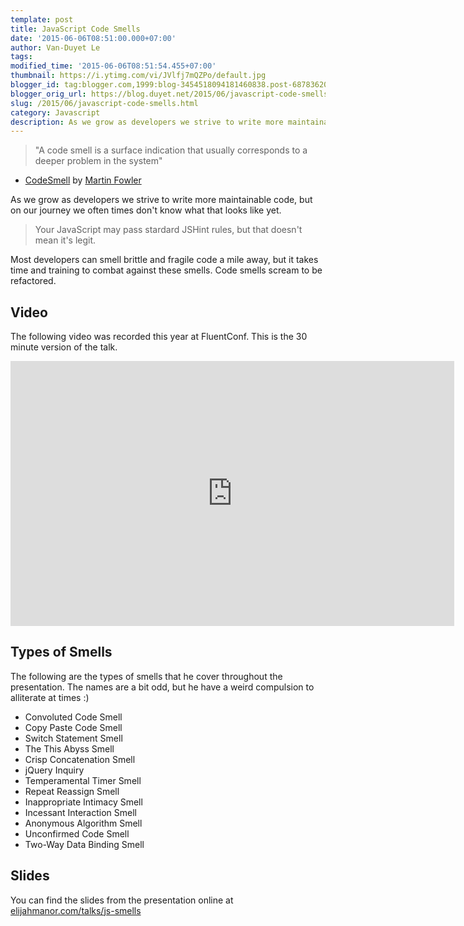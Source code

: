```yaml
---
template: post
title: JavaScript Code Smells
date: '2015-06-06T08:51:00.000+07:00'
author: Van-Duyet Le
tags: 
modified_time: '2015-06-06T08:51:54.455+07:00'
thumbnail: https://i.ytimg.com/vi/JVlfj7mQZPo/default.jpg
blogger_id: tag:blogger.com,1999:blog-3454518094181460838.post-6878362014247415604
blogger_orig_url: https://blog.duyet.net/2015/06/javascript-code-smells.html
slug: /2015/06/javascript-code-smells.html
category: Javascript
description: As we grow as developers we strive to write more maintainable code, but on our journey we often times don't know what that looks like yet.  
---
```


> "A code smell is a surface indication that usually corresponds to a deeper problem in the system"
- [CodeSmell](http://martinfowler.com/bliki/CodeSmell.html) by [Martin Fowler](http://twitter.com/martinfowler)  
  
As we grow as developers we strive to write more maintainable code, but on our journey we often times don't know what that looks like yet.  

> Your JavaScript may pass stardard JSHint rules, but that doesn't mean it's legit.

Most developers can smell brittle and fragile code a mile away, but it takes time and training to combat against these smells. Code smells scream to be refactored.  

## Video

The following video was recorded this year at FluentConf. This is the 30 minute version of the talk.

<iframe allowfullscreen="" frameborder="0" height="424" src="https://www.youtube.com/embed/JVlfj7mQZPo" width="710"></iframe>

## Types of Smells

The following are the types of smells that he cover throughout the presentation. The names are a bit odd, but he have a weird compulsion to alliterate at times :)  
  

*   Convoluted Code Smell
*   Copy Paste Code Smell
*   Switch Statement Smell
*   The This Abyss Smell
*   Crisp Concatenation Smell
*   jQuery Inquiry
*   Temperamental Timer Smell
*   Repeat Reassign Smell
*   Inappropriate Intimacy Smell
*   Incessant Interaction Smell
*   Anonymous Algorithm Smell
*   Unconfirmed Code Smell
*   Two-Way Data Binding Smell

  

## Slides

You can find the slides from the presentation online at [elijahmanor.com/talks/js-smells](http://elijahmanor.com/talks/js-smells)